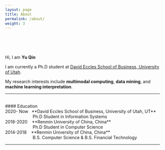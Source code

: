 ```yaml
---
layout: page
title: About
permalink: /about/
weight: 3
---
```

<br>
<br>
<br>

Hi, I am **Yu Qin** <br>

I am currently a Ph.D student at [David Eccles School of Business, University of Utah](https://eccles.utah.edu/). <br>

My research interests include **multimodal computing**, **data mining**, and **machine learning interpretation**. <br>

---

<br>
#### Education 
<br>
2020- Now &ensp;**David Eccles School of Business, University of Utah, UT**<br>
&emsp; &emsp; &emsp; &emsp; &emsp; Ph.D Student in Information Systems
<br>
2018-2020 &ensp; **Renmin University of China, China**<br>
&emsp; &emsp; &emsp; &emsp; &emsp; Ph.D Student in Computer Science
<br>
2014-2018 &ensp; **Renmin University of China, China**<br>
&emsp; &emsp; &emsp; &emsp; &emsp; B.S. Computer Science & B.S. Financial Technology <br>

---

<br>



